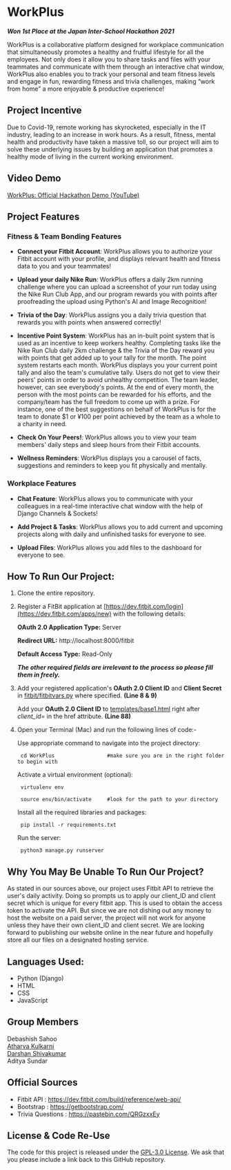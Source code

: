 # WorkPlus
_**Won 1st Place at the Japan Inter-School Hackathon 2021**_

WorkPlus is a collaborative platform designed for workplace communication that simultaneously promotes a healthy and fruitful lifestyle for all the employees. Not only does it allow you to share tasks and files with your teammates and communicate with them through an interactive chat window, WorkPlus also enables you to track your personal and team fitness levels and engage in fun, rewarding fitness and trivia challenges, making “work from home” a more enjoyable & productive experience!

## Project Incentive
Due to Covid-19, remote working has skyrocketed, especially in the IT industry, leading to an increase in work hours. As a result, fitness, mental health and productivity have taken a massive toll, so our project will aim to solve these underlying issues by building an application that promotes a healthy mode of living in the current working environment.

## Video Demo
[WorkPlus: Official Hackathon Demo (YouTube)](https://youtu.be/RHhPdILZCoQ)

## Project Features

### Fitness & Team Bonding Features

- **Connect your Fitbit Account**: WorkPlus allows you to authorize your Fitbit account with your profile, and displays relevant health and fitness data to you and your teammates! 

- **Upload your daily Nike Run**: WorkPlus offers a daily 2km running challenge where you can upload a screenshot of your run today using the Nike Run Club App, and our program rewards you with points after proofreading the upload using Python's AI and Image Recognition!

- **Trivia of the Day**: WorkPlus assigns you a daily trivia question that rewards you with points when answered correctly!

- **Incentive Point System**: WorkPlus has an in-built point system that is used as an incentive to keep workers healthy. Completing tasks like the Nike Run Club daily 2km challenge & the Trivia of the Day reward you with points that get added up to your tally for the month. The point system restarts each month. WorkPlus displays you your current point tally and also the team's cumulative tally. Users do not get to view their peers' points in order to avoid unhealthy competition. The team leader, however, can see everybody's points. At the end of every month, the person with the most points can be rewarded for his efforts, and the company/team has the full freedom to come up with a prize. For instance, one of the best suggestions on behalf of WorkPlus is for the team to donate $1 or ¥100 per point achieved by the team as a whole to a charity in need.

- **Check On Your Peers!**: WorkPlus allows you to view your team members' daily steps and sleep hours from their Fitbit accounts.

- **Wellness Reminders**: WorkPlus displays you a carousel of facts, suggestions and reminders to keep you fit physically and mentally.


### Workplace Features

- **Chat Feature**: WorkPlus allows you to communicate with your colleagues in a real-time interactive chat window with the help of Django Channels & Sockets!

- **Add Project & Tasks**: WorkPlus allows you to add current and upcoming projects along with daily and unfinished tasks for everyone to see.

- **Upload Files**: WorkPlus allows you add files to the dashboard for everyone to see.

## How To Run Our Project:

1. Clone the entire repository.

2. Register a FitBit application at [https://dev.fitbit.com/login](https://dev.fitbit.com/apps/new) with the following details:

    **OAuth 2.0 Application Type:** Server
    
    **Redirect URL:** http://localhost:8000/fitbit
    
    **Default Access Type:** Read-Only	
    
    _**The other required fields are irrelevant to the process so please fill them in freely.**_
        
3. Add your registered application's **OAuth 2.0 Client ID** and **Client Secret** in [fitbit/fitbitvars.py](https://github.com/athu1248/WorkPlus/blob/8b3c05ee1ab7546e715e68f055126e4bfdea4f4b/fitbit/fitbitvars.py#L8-L9) where specified. **(Line 8 & 9)**
    
   Add your **OAuth 2.0 Client ID** to [templates/base1.html](https://github.com/athu1248/WorkPlus/blob/8b3c05ee1ab7546e715e68f055126e4bfdea4f4b/templates/base1.html#L83-L88) right after _client_id=_ in the href attribute. **(Line 88)**
	
4. Open your Terminal (Mac) and run the following lines of code:-


	Use appropriate command to navigate into the project directory: 
 
		cd WorkPlus	                #make sure you are in the right folder to begin with 	


	Activate a virtual environment (optional): 

		virtualenv env  
                     
		source env/bin/activate		#look for the path to your directory 

	
	Install all the required libraries and packages:
		
		pip install -r requirements.txt
			

	Run the server:

		python3 manage.py runserver   

## Why You May Be Unable To Run Our Project?
As stated in our sources above, our project uses Fitbit API to retrieve the user's daily activity. Doing so prompts us to apply our client_ID and client secret which is unique for every fitbit app. This is used to obtain the access token to activate the API. But since we are not dishing out any money to host the website on a paid server, the project will not work for anyone unless they have their own client_ID and client secret. We are looking forward to publishing our website online in the near future and hopefully store all our files on a designated hosting service.

## Languages Used:
 
- Python (Django)  	   
- HTML    
- CSS     
- JavaScript 

## Group Members
Debashish Sahoo <br>
[Atharva Kulkarni](https://www.linkedin.com/in/atharva-m-kulkarni/)  
[Darshan Shivakumar](https://www.linkedin.com/in/darshan-shivakumar-32289919b/)   
Aditya Sundar  

## Official Sources

- Fitbit API : https://dev.fitbit.com/build/reference/web-api/
- Bootstrap : https://getbootstrap.com/
- Trivia Questions : https://pastebin.com/QRGzxxEy

## License & Code Re-Use
The code for this project is released under the [GPL-3.0 License](./LICENSE). We ask that you please include a link back to this GitHub repository.
	 
